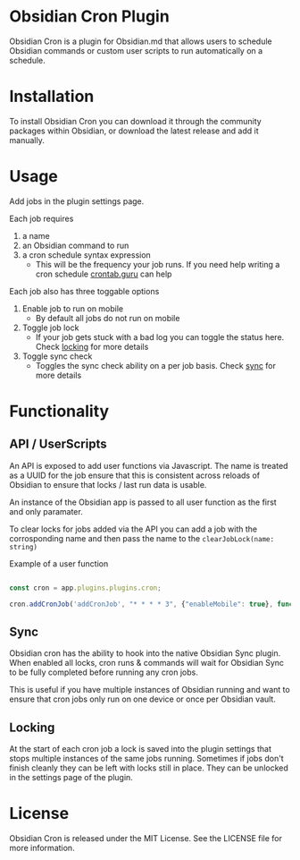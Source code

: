 # Obsidian Cron Plugin

Obsidian Cron is a plugin for Obsidian.md that allows users to schedule Obsidian commands or custom user scripts to run automatically on a schedule.

# Installation
To install Obsidian Cron you can download it through the community packages within Obsidian, or download the latest release and add it manually.

# Usage

Add jobs in the plugin settings page.

Each job requires

1. a name
2. an Obsidian command to run
3. a cron schedule syntax expression
   * This will be the frequency your job runs. If you need help writing a cron schedule [crontab.guru](https://crontab.guru/) can help

Each job also has three toggable options

1. Enable job to run on mobile
   * By default all jobs do not run on mobile
2. Toggle job lock
   * If your job gets stuck with a bad log you can toggle the status here. Check [locking](#locking) for more details
3. Toggle sync check
   * Toggles the sync check ability on a per job basis. Check [sync](#sync) for more details

# Functionality

## API / UserScripts

An API is exposed to add user functions via Javascript. The name is treated as a UUID for the job ensure that this is consistent across reloads of Obsidian to ensure that locks / last run data is usable.

An instance of the Obsidian app is passed to all user function as the first and only paramater.

To clear locks for jobs added via the API you can add a job with the corrosponding name and then pass the name to the `clearJobLock(name: string)`

Example of a user function

```javascript

const cron = app.plugins.plugins.cron;

cron.addCronJob('addCronJob', "* * * * 3", {"enableMobile": true}, function(app){console.log('Job has ran!')});

```

## Sync

Obsidian cron has the ability to hook into the native Obsidian Sync plugin. When enabled all locks, cron runs & commands will wait for Obsidian Sync to be fully completed before running any cron jobs.

This is useful if you have multiple instances of Obsidian running and want to ensure that cron jobs only run on one device or once per Obsidian vault.

## Locking

At the start of each cron job a lock is saved into the plugin settings that stops multiple instances of the same jobs running. Sometimes if jobs don't finish cleanly they can be left with locks still in place. They can be unlocked in the settings page of the plugin.

# License
Obsidian Cron is released under the MIT License. See the LICENSE file for more information.
